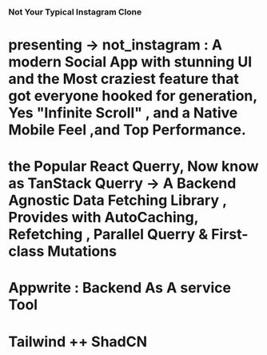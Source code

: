 ### Not Your Typical Instagram Clone

# presenting -> not_instagram : A modern Social App with stunning UI and the Most craziest feature that got everyone hooked for generation, Yes "Infinite Scroll" , and a Native Mobile Feel ,and Top Performance.

# the Popular React Querry, Now know as TanStack Querry -> A Backend Agnostic Data Fetching Library , Provides with AutoCaching, Refetching , Parallel Querry & First-class Mutations

# Appwrite : Backend As A service Tool
# Tailwind ++ ShadCN
